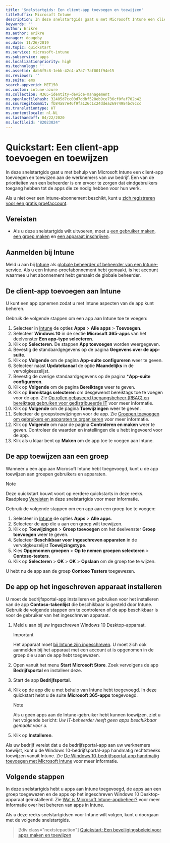 ```yaml
---
title: 'Snelstartgids: Een client-app toevoegen en toewijzen'
titleSuffix: Microsoft Intune
description: In deze snelstartgids gaat u met Microsoft Intune een client-app toevoegen en toewijzen.
keywords: ''
author: Erikre
ms.author: erikre
manager: dougeby
ms.date: 11/26/2019
ms.topic: quickstart
ms.service: microsoft-intune
ms.subservice: apps
ms.localizationpriority: high
ms.technology: ''
ms.assetid: dab6f5c8-1ebb-42c4-a7a7-7af001f94e15
ms.reviewer: ''
ms.suite: ems
search.appverid: MET150
ms.custom: intune-azure
ms.collection: M365-identity-device-management
ms.openlocfilehash: 32405d7cc00d7ddbf528eb9ce736cf0faf702b42
ms.sourcegitcommit: fb84a87e46f9fa126c1c24ddea26974984bc9ccc
ms.translationtype: HT
ms.contentlocale: nl-NL
ms.lasthandoff: 04/22/2020
ms.locfileid: "82023024"
---
```

# <a name="quickstart-add-and-assign-a-client-app"></a>Quickstart: Een client-app toevoegen en toewijzen

In deze snelstartgids gaat u met behulp van Microsoft Intune een client-app toevoegen en toewijzen aan de werknemers van uw bedrijf. Een van de prioriteiten van een beheerder is om ervoor te zorgen dat eindgebruikers toegang hebben tot de apps die ze nodig hebben voor hun werk.

Als u niet over een Intune-abonnement beschikt, kunt u [zich registreren voor een gratis proefaccount](../fundamentals/free-trial-sign-up.md).

## <a name="prerequisites"></a>Vereisten

- Als u deze snelstartgids wilt uitvoeren, moet u [een gebruiker maken](../fundamentals/quickstart-create-user.md), [een groep maken](../fundamentals/quickstart-create-group.md) en [een apparaat inschrijven](../enrollment/quickstart-setup-auto-enrollment.md).

## <a name="sign-in-to-intune"></a>Aanmelden bij Intune

Meld u aan bij [Intune](https://aka.ms/intuneportal) als [globale beheerder of beheerder van een Intune-service](../fundamentals/users-add.md#types-of-administrators). Als u een Intune-proefabonnement hebt gemaakt, is het account waarmee u het abonnement hebt gemaakt de globale beheerder.

## <a name="add-the-client-app-to-intune"></a>De client-app toevoegen aan Intune

U kunt een app opnemen zodat u met Intune aspecten van de app kunt beheren. 

Gebruik de volgende stappen om een app aan Intune toe te voegen:

1. Selecteer in [Intune](https://aka.ms/intuneportal) de opties **Apps** > **Alle apps** > **Toevoegen**. 
2. Selecteer **Windows 10** in de sectie **Microsoft 365-apps** van het deelvenster **Een app-type selecteren**.
3. Klik op **Selecteren**. De stappen **App toevoegen** worden weergegeven.
4. Bevestig de standaardgegevens op de pagina **Gegevens over de app-suite**.
5. Klik op **Volgende** om de pagina **App-suite configureren** weer te geven.
6. Selecteer naast **Updatekanaal** de optie **Maandelijks** in de vervolgkeuzelijst.
7. Bevestig de overige standaardgegevens op de pagina ***App-suite configureren**.
8. Klik op **Volgende** om de pagina **Bereiktags** weer te geven.
9. Klik op **Bereiktags selecteren** om desgewenst bereiktags toe te voegen voor de app. Zie [Op rollen gebaseerd toegangsbeheer (RBAC) en bereiktags gebruiken voor gedistribueerde IT](../fundamentals/scope-tags.md) voor meer informatie.
10. Klik op **Volgende** om de pagina **Toewijzingen** weer te geven.
11. Selecteer de groepstoewijzingen voor de app. Zie [Groepen toevoegen om gebruikers en apparaten te organiseren](../fundamentals/groups-add.md) voor meer informatie.
12. Klik op **Volgende** om naar de pagina **Controleren en maken** weer te geven. Controleer de waarden en instellingen die u hebt ingevoerd voor de app.
13. Klik als u klaar bent op **Maken** om de app toe te voegen aan Intune.

## <a name="assign-the-app-to-a-group"></a>De app toewijzen aan een groep

Wanneer u een app aan Microsoft Intune hebt toegevoegd, kunt u de app toewijzen aan groepen gebruikers en apparaten.

> [!NOTE]
> Deze quickstart bouwt voort op eerdere quickstarts in deze reeks. Raadpleeg [Vereisten](quickstart-add-assign-app.md#prerequisites) in deze snelstartgids voor meer informatie.

Gebruik de volgende stappen om een app aan een groep toe te voegen:

1. Selecteer in [Intune](https://aka.ms/intuneportal) de opties **Apps** > **Alle apps**. 
2. Selecteer de app die u aan een groep wilt toewijzen.
3. Klik op **Toewijzingen** > **Groep toevoegen** om het deelvenster **Groep toevoegen** weer te geven.
4. Selecteer **Beschikbaar voor ingeschreven apparaten** in de vervolgkeuzelijst **Toewijzingstype**. 
5. Kies **Opgenomen groepen** > **Op te nemen groepen selecteren** > **Contoso-testers**.
6. Klik op **Selecteren** > **OK** > **OK** > **Opslaan** om de groep toe te wijzen.

U hebt nu de app aan de groep **Contoso Testers** toegewezen.

## <a name="install-the-app-on-the-enrolled-device"></a>De app op het ingeschreven apparaat installeren

U moet de bedrijfsportal-app installeren en gebruiken voor het installeren van de app **Contoso-takenlijst** die beschikbaar is gesteld door Intune. Gebruik de volgende stappen om te controleren of de app beschikbaar is voor de gebruiker van het ingeschreven apparaat.

1. Meld u aan bij uw ingeschreven Windows 10 Desktop-apparaat.

    > [!IMPORTANT]
    > Het apparaat moet [bij Intune zijn ingeschreven](../enrollment/quickstart-enroll-windows-device.md). U moet zich ook aanmelden bij het apparaat met een account at is opgenomen in de groep die u aan de app hebt toegewezen.

2. Open vanuit het menu **Start** **Microsoft Store**. Zoek vervolgens de app **Bedrijfsportal** en installeer deze.
3. Start de app **Bedrijfsportal**.
4. Klik op de app die u met behulp van Intune hebt toegevoegd. In deze quickstart hebt u de suite **Microsoft 365-apps** toegevoegd.

    > [!NOTE]
    > Als u geen apps aan de Intune-gebruiker hebt kunnen toewijzen, ziet u het volgende bericht: *Uw IT-beheerder heeft geen apps beschikbaar gemaakt voor u.*

5. Klik op **Installeren**.

Als uw bedrijf vereist dat u de bedrijfsportal-app aan uw werknemers toewijst, kunt u de Windows 10-bedrijfsportal-app handmatig rechtstreeks toewijzen vanuit Intune. Zie [De Windows 10-bedrijfsportal-app handmatig toevoegen met Microsoft Intune](company-portal-app.md) voor meer informatie.

## <a name="next-steps"></a>Volgende stappen

In deze snelstartgids hebt u apps aan Intune toegevoegd, de apps aan een groep toegewezen en de apps op het ingeschreven Windows 10 Desktop-apparaat geïnstalleerd. Zie [Wat is Microsoft Intune-appbeheer?](app-management.md) voor meer informatie over het beheren van apps in Intune.

Als u deze reeks snelstartgidsen voor Intune wilt volgen, kunt u doorgaan met de volgende snelstartgids.

> [!div class="nextstepaction"]
> [Quickstart: Een beveiligingsbeleid voor apps maken en toewijzen](quickstart-create-assign-app-policy.md)
